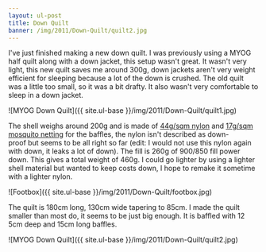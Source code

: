 ```yaml
---
layout: ul-post
title: Down Quilt
banner: /img/2011/Down-Quilt/quilt2.jpg
---
```


I've just finished making a new down quilt. I was previously using a MYOG half quilt along with a down jacket, this setup wasn't great. It wasn't very light, this new quilt saves me around 300g, down jackets aren't very weight efficient for sleeping because a lot of the down is crushed. The old quilt was a little too small, so it was a bit drafty. It also wasn't very comfortable to sleep in a down jacket.

![MYOG Down Quilt]({{ site.ul-base }}/img/2011/Down-Quilt/quilt1.jpg)

<!--more-->

The shell weighs around 200g and is made of [44g/sqm nylon](http://www.extremtextil.de/catalog/Ripstop-Nylon-impregnated-inner-tent-44-g-sqm::463.html) and [17g/sqm mosquito netting](http://www.extremtextil.de/catalog/Mosquito-Net-polyamide-140-mesh-qcm-17g-sqm-superultralight::1565.html) for the baffles, the nylon isn't described as down-proof but seems to be all right so far (edit: I would not use this nylon again with down, it leaks a lot of down). The fill is 260g of 900/850 fill power down. This gives a total weight of 460g. I could go lighter by using a lighter shell material but wanted to keep costs down, I hope to remake it sometime with a lighter nylon.

![Footbox]({{ site.ul-base }}/img/2011/Down-Quilt/footbox.jpg)

The quilt is 180cm long, 130cm wide tapering to 85cm. I made the quilt smaller than most do, it seems to be just big enough. It is baffled with 12 5cm deep and 15cm long baffles.

![MYOG Down Quilt]({{ site.ul-base }}/img/2011/Down-Quilt/quilt2.jpg)
